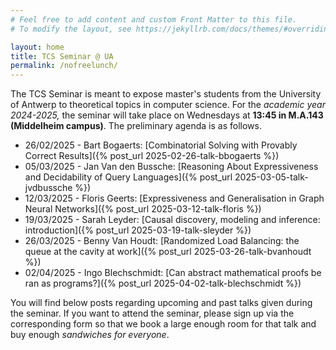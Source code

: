```yaml
---
# Feel free to add content and custom Front Matter to this file.
# To modify the layout, see https://jekyllrb.com/docs/themes/#overriding-theme-defaults

layout: home
title: TCS Seminar @ UA
permalink: /nofreelunch/
---
```


The TCS Seminar is meant to expose master's students from the University of
Antwerp to theoretical topics in computer science. For the *academic year
2024-2025,* the seminar will take place on Wednesdays at **13:45 in
M.A.143 (Middelheim campus)**.  The preliminary agenda is as follows.
* 26/02/2025 - Bart Bogaerts: [Combinatorial Solving with Provably Correct Results]({% post_url 2025-02-26-talk-bbogaerts %})
* 05/03/2025 - Jan Van den Bussche: [Reasoning About Expressiveness and Decidability of Query Languages]({% post_url 2025-03-05-talk-jvdbussche %})
* 12/03/2025 - Floris Geerts: [Expressiveness and Generalisation in Graph Neural Networks]({% post_url 2025-03-12-talk-floris %})
* 19/03/2025 - Sarah Leyder: [Causal discovery, modeling and inference: introduction]({% post_url 2025-03-19-talk-sleyder %})
* 26/03/2025 - Benny Van Houdt: [Randomized Load Balancing: the queue at the cavity at work]({% post_url 2025-03-26-talk-bvanhoudt %})
* 02/04/2025 - Ingo Blechschmidt: [Can abstract mathematical proofs be ran as programs?]({% post_url 2025-04-02-talk-blechschmidt %})

You will find below posts regarding upcoming and past talks given during the
seminar. If you want to attend the seminar, please sign up via the
corresponding form so that we book a large enough room for that talk and buy
enough *sandwiches for everyone*.
